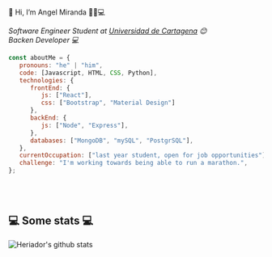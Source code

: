 👋 Hi, I’m Angel Miranda 👨‍💻💻


<p><em> Software Engineer Student at  <a href="http://unicartagena.edu.co/">Universidad de Cartagena</a> 😊</br>
   Backen Developer 💻
</em></p>


```javascript
const aboutMe = {
   pronouns: "he" | "him",
   code: [Javascript, HTML, CSS, Python],
   technologies: {
      frontEnd: {
         js: ["React"],
         css: ["Bootstrap", "Material Design"]
      },
      backEnd: {
         js: ["Node", "Express"],
      },
      databases: ["MongoDB", "mySQL", "PostgrSQL"],
   },
   currentOccupation: ["last year student, open for job opportunities"],
   challenge: "I'm working towards being able to run a marathon.",
};
```
</br></br>
<h2>💻 Some stats 💻</h2>

![Heriador's github stats](https://github-readme-stats.vercel.app/api?username=Heriador&show_icons=true&title_color=fff&icon_color=79ff97&text_color=9f9f9f&bg_color=151515)


<!---
Heriador/Heriador is a ✨ special ✨ repository because its `README.md` (this file) appears on your GitHub profile.
You can click the Preview link to take a look at your changes.
--->
